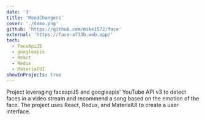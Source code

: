 ```yaml
---
date: '3'
title: 'MoodChangers'
cover: './demo.png'
github: 'https://github.com/mike1572/face'
external: 'https://face-a713b.web.app/'
tech:
  - FaceApiJS
  - googleapis
  - React
  - Redux
  - MaterialUI
showInProjects: true
---
```


Project leveraging faceapiJS and googleapis' YouTube API v3 to detect faces in a video stream and recommend a song based on the emotion of the face. The project uses React, Redux, and MaterialUI to create a user interface.

